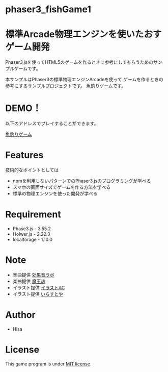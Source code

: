 # phaser3_fishGame1

# 標準Arcade物理エンジンを使いたおすゲーム開発
Phaser3.jsを使ってHTML5のゲームを作るときに参考にしてもらうためのサンプルゲームです。

本サンプルはPhaser3の標準物理エンジンArcadeを使って
ゲームを作るときの参考にするサンプルプロジェクトです。
魚釣りゲームです。

# DEMO！
 
以下のアドレスでプレイすることができます。

[魚釣りゲーム](https://tinycore-hisanori.github.io/phaser3_santacatch/)

# Features
 
技術的なポイントとしては

* npmを利用しないパターンでのPhaser3.jsのプログラミングが学べる
* スマホの画面サイズでゲームを作る方法を学べる
* 標準の物理エンジンを使った開発が学べる
 
# Requirement
 
* Phase3.js      - 3.55.2
* Holwer.js      - 2.22.3
* localforage    - 1.10.0
 
# Note

 * 楽曲提供 [効果音ラボ](https://soundeffect-lab.info/sound/anime/)
 * 楽曲提供 [魔王魂](https://maou.audio/)
 * イラスト提供 [イラストAC](https://www.ac-illust.com/)
 * イラスト提供 [いらすとや](https://www.irasutoya.com/)
 
# Author
 
* Hisa
 
# License
 
This game program is under [MIT license](https://en.wikipedia.org/wiki/MIT_License).


